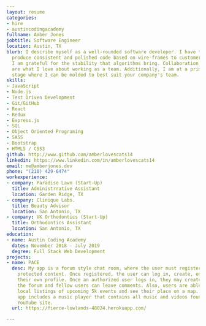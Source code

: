 ```yaml
---
layout: resume
categories:
- hire
- austincodingacademy
fullname: Amber Jones
jobtitle: Software Engineer
location: Austin, TX
blurb: I describe myself as a well-rounded software developer. I have the skills to
  produce consistent and polished code based on wire-frames to customer specifications.  However,
  I am grateful for the stability that algorithms bring. Collaboration and creativity
  are what I love about working as a team. Additionally, I am at a prime and rare
  stage where I can be molded to best suit your company's team.
skills:
- JavaScript
- Node.js
- Test Driven Development
- Git/GitHub
- React
- Redux
- Express.js
- SQL
- Object Oriented Programing
- SASS
- Bootstrap
- HTML5 / CSS3
github: http://www.github.com/amberlovescats14
linkedin: https://www.linkedin.com/in/amberlovescats14
email: me@amberjones.dev
phone: "(210) 429-6474"
workexperience:
- company: Paradise Lawn (Start-Up)
  title: Administrrative Assistant
  location: Garden Ridge, TX
- company: Clinique Labs.
  title: Beauty Advisor
  location: San Antonio, TX
- company: VK Orthodontics (Start-Up)
  title: Orthodontics Assistant
  location: San Antonio, TX
education:
- name: Austin Coding Academy
  dates: November 2018 - July 2019
  degree: Full Stack Web Development
projects:
- name: PACE
  desc: My app is a forum style chat room, where the user must register to access
    protected content. Once registered, the user can log in, create, edit and delete
    their own profile. Once an authorized user logs in, they may create a post in
    the forum and fellow users can leave comments. Also, users are able to check the
    local listings of upcoming 5k events and see their place on a map. Finally, my
    app includes a music player that contains all music and videos found on the Google
    YouTube site.
  url: https://fierce-lowlands-48024.herokuapp.com/

---
```

